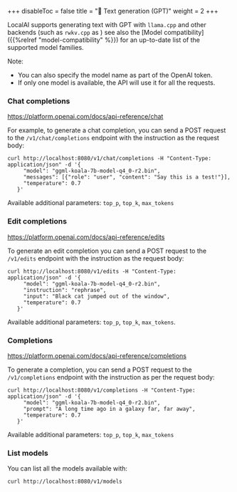 
+++
disableToc = false
title = "📖 Text generation (GPT)"
weight = 2
+++

LocalAI supports generating text with GPT with `llama.cpp` and other backends (such as `rwkv.cpp` as ) see also the [Model compatibility]({{%relref "model-compatibility" %}}) for an up-to-date list of the supported model families.

Note:

- You can also specify the model name as part of the OpenAI token.
- If only one model is available, the API will use it for all the requests.


### Chat completions

https://platform.openai.com/docs/api-reference/chat

For example, to generate a chat completion, you can send a POST request to the `/v1/chat/completions` endpoint with the instruction as the request body:

```
curl http://localhost:8080/v1/chat/completions -H "Content-Type: application/json" -d '{
     "model": "ggml-koala-7b-model-q4_0-r2.bin",
     "messages": [{"role": "user", "content": "Say this is a test!"}],
     "temperature": 0.7
   }'
```

Available additional parameters: `top_p`, `top_k`, `max_tokens`

### Edit completions

https://platform.openai.com/docs/api-reference/edits

To generate an edit completion you can send a POST request to the `/v1/edits` endpoint with the instruction as the request body:

```
curl http://localhost:8080/v1/edits -H "Content-Type: application/json" -d '{
     "model": "ggml-koala-7b-model-q4_0-r2.bin",
     "instruction": "rephrase",
     "input": "Black cat jumped out of the window",
     "temperature": 0.7
   }'
```

Available additional parameters: `top_p`, `top_k`, `max_tokens`.


### Completions

https://platform.openai.com/docs/api-reference/completions

To generate a completion, you can send a POST request to the `/v1/completions` endpoint with the instruction as per the request body:

```
curl http://localhost:8080/v1/completions -H "Content-Type: application/json" -d '{
     "model": "ggml-koala-7b-model-q4_0-r2.bin",
     "prompt": "A long time ago in a galaxy far, far away",
     "temperature": 0.7
   }'
```

Available additional parameters: `top_p`, `top_k`, `max_tokens`

### List models

You can list all the models available with:

```
curl http://localhost:8080/v1/models
```